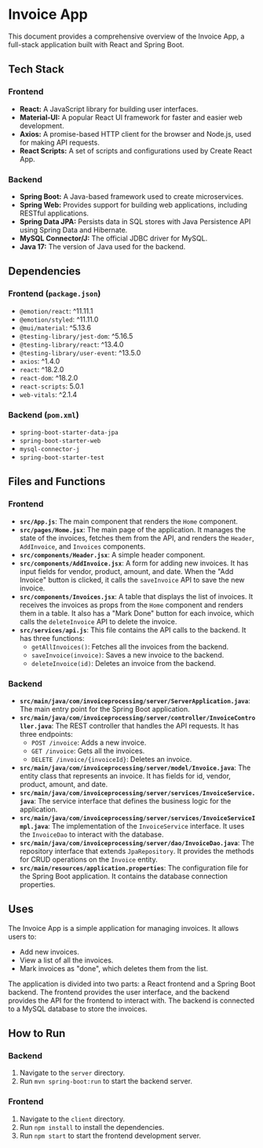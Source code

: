 # Invoice App

This document provides a comprehensive overview of the Invoice App, a full-stack application built with React and Spring Boot.

## Tech Stack

### Frontend

*   **React:** A JavaScript library for building user interfaces.
*   **Material-UI:** A popular React UI framework for faster and easier web development.
*   **Axios:** A promise-based HTTP client for the browser and Node.js, used for making API requests.
*   **React Scripts:** A set of scripts and configurations used by Create React App.

### Backend

*   **Spring Boot:** A Java-based framework used to create microservices.
*   **Spring Web:** Provides support for building web applications, including RESTful applications.
*   **Spring Data JPA:** Persists data in SQL stores with Java Persistence API using Spring Data and Hibernate.
*   **MySQL Connector/J:** The official JDBC driver for MySQL.
*   **Java 17:** The version of Java used for the backend.

## Dependencies

### Frontend (`package.json`)

*   `@emotion/react`: ^11.11.1
*   `@emotion/styled`: ^11.11.0
*   `@mui/material`: ^5.13.6
*   `@testing-library/jest-dom`: ^5.16.5
*   `@testing-library/react`: ^13.4.0
*   `@testing-library/user-event`: ^13.5.0
*   `axios`: ^1.4.0
*   `react`: ^18.2.0
*   `react-dom`: ^18.2.0
*   `react-scripts`: 5.0.1
*   `web-vitals`: ^2.1.4

### Backend (`pom.xml`)

*   `spring-boot-starter-data-jpa`
*   `spring-boot-starter-web`
*   `mysql-connector-j`
*   `spring-boot-starter-test`

## Files and Functions

### Frontend

*   **`src/App.js`**: The main component that renders the `Home` component.
*   **`src/pages/Home.jsx`**: The main page of the application. It manages the state of the invoices, fetches them from the API, and renders the `Header`, `AddInvoice`, and `Invoices` components.
*   **`src/components/Header.jsx`**: A simple header component.
*   **`src/components/AddInvoice.jsx`**: A form for adding new invoices. It has input fields for vendor, product, amount, and date. When the "Add Invoice" button is clicked, it calls the `saveInvoice` API to save the new invoice.
*   **`src/components/Invoices.jsx`**: A table that displays the list of invoices. It receives the invoices as props from the `Home` component and renders them in a table. It also has a "Mark Done" button for each invoice, which calls the `deleteInvoice` API to delete the invoice.
*   **`src/services/api.js`**: This file contains the API calls to the backend. It has three functions:
    *   `getAllInvoices()`: Fetches all the invoices from the backend.
    *   `saveInvoice(invoice)`: Saves a new invoice to the backend.
    *   `deleteInvoice(id)`: Deletes an invoice from the backend.

### Backend

*   **`src/main/java/com/invoiceprocessing/server/ServerApplication.java`**: The main entry point for the Spring Boot application.
*   **`src/main/java/com/invoiceprocessing/server/controller/InvoiceController.java`**: The REST controller that handles the API requests. It has three endpoints:
    *   `POST /invoice`: Adds a new invoice.
    *   `GET /invoice`: Gets all the invoices.
    *   `DELETE /invoice/{invoiceId}`: Deletes an invoice.
*   **`src/main/java/com/invoiceprocessing/server/model/Invoice.java`**: The entity class that represents an invoice. It has fields for id, vendor, product, amount, and date.
*   **`src/main/java/com/invoiceprocessing/server/services/InvoiceService.java`**: The service interface that defines the business logic for the application.
*   **`src/main/java/com/invoiceprocessing/server/services/InvoiceServiceImpl.java`**: The implementation of the `InvoiceService` interface. It uses the `InvoiceDao` to interact with the database.
*   **`src/main/java/com/invoiceprocessing/server/dao/InvoiceDao.java`**: The repository interface that extends `JpaRepository`. It provides the methods for CRUD operations on the `Invoice` entity.
*   **`src/main/resources/application.properties`**: The configuration file for the Spring Boot application. It contains the database connection properties.

## Uses

The Invoice App is a simple application for managing invoices. It allows users to:

*   Add new invoices.
*   View a list of all the invoices.
*   Mark invoices as "done", which deletes them from the list.

The application is divided into two parts: a React frontend and a Spring Boot backend. The frontend provides the user interface, and the backend provides the API for the frontend to interact with. The backend is connected to a MySQL database to store the invoices.

## How to Run

### Backend

1.  Navigate to the `server` directory.
2.  Run `mvn spring-boot:run` to start the backend server.

### Frontend

1.  Navigate to the `client` directory.
2.  Run `npm install` to install the dependencies.
3.  Run `npm start` to start the frontend development server.
